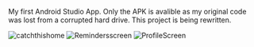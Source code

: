 My first Android Studio App. Only the APK is avalible as my original code was lost from a corrupted hard drive.
This project is being rewritten.

![catchthishome](https://github.com/Camperspro/ProjectRemindThis/assets/61707333/1ce3cef7-11fa-4da6-8d91-435c2cab5382)
![Remindersscreen](https://github.com/Camperspro/ProjectRemindThis/assets/61707333/f2a400ab-b58e-4111-b169-4db0e34acf17)
![ProfileScreen](https://github.com/Camperspro/ProjectRemindThis/assets/61707333/a90264e5-0ad9-477e-a5a8-24dc6cf6bcbf)
